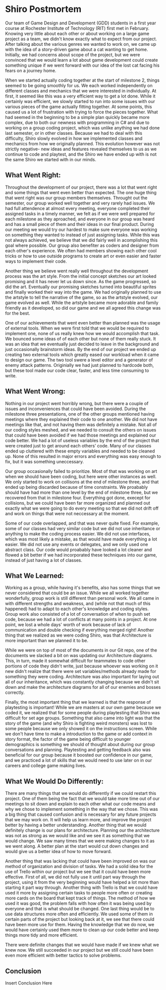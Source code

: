 # Shiro Postmortem

Our team of Game Design and Development (GDD) students in a first year course at Rochester Institute of Technology (RIT) first met in February.
Knowing very little about each other or about working on a large game project as a team, we didn't know exactly what to expect from our project. After
talking about the various genres we wanted to work on, we came up with the idea of a story-driven game about a cat wanting to get home. Initially, we had
concerns about scope of the project, but we were convinced that we would learn a lot about game development could create something unique if we went forward
with our idea of the lost cat facing his fears on a journey home.

When we started actually coding together at the start of milestone 2, things seemed to be going smoothly for us. We each worked independently on different classes 
and mechanics that we were interested in individually. At first, it seemed like this was a very efficient way to get a lot done. While it certainly was efficient, we 
slowly started to run into some issues with our various pieces of the game actually fitting together. At some points, this caused us a lot of frustration with trying 
to force the pieces together. What had seemed in the beginning to be a simple plan quickly became more complex, due to both our newness with programming in C# and due 
to working on a group coding project, which was unlike anything we had done last semester, or in other classes. Because we had to deal with this difficulty, Shiro 
slowly evolved in how we implemented classes and mechanics from how we originally planned. This evolution however was not strictly negative- new ideas and features 
revealed themselves to us as we continue to code and playtest, and the Shiro we have ended up with is not the same Shiro we started with in our minds.

## What Went Right:

Throughout the development of our project, there was a lot that went right and some things that went even better than expected. The one huge thing that went right was our group members themselves. Throught out the semester, our group worked well together and very rarely had issues. We had full attendence at almost every meeting, everyone completed their assigned tasks in a timely manner, we felt as if we were well prepared for each milestone as they aproached, and everyone in our group was heard and has a small piece of them and their ideas in our final product. During our meeting we would try our hardest to make sure everyone was working on something they wanted to instead of just assigning tasks. While this was not always achieved, we believe that we did fairly well in acomplishing this goal where possible. Our group also benefiter as coders and designer from each other's experience. We often had members showing each other cool tricks or how to use outside programs to create art or even easier and faster ways to implement their code.

Another thing we believe went really well throughout the development process was the art style. From the initial concept sketches our art looked promising and it has never let us down since. As the game progressed, so did the art. Eventually our promising sketches turned into beautiful sprites and finally worked their way into the game. We had originally planned to use the artstyle to tell the narrative of the game, so as the artstyle evolved, our game evolved as well. While the artstyle became more adorable and family friendly as it developed, so did our game and we all agreed this change was for the best.

One of our achievements that went even better than planned was the usage of external tools. When we were first told that we would be required to implement one, none of us really knew how we would accomplish that task. We bounced some ideas of of each other but none of them really stuck. It was an idea that we eventually just decided to leave in the background and just occasionally brainstorm ideas. By the end of our project we ended up creating two external tools which greatly eased our workload when it came to design our game. The two tool swere a level editor and a generator of enemy attack patterns. Originially we had just planned to hardcode both, but these tool made our code clear, faster, and less time consuming to write.

## What Went Wrong:

Nothing in our project went horribly wrong, but there were a couple of issues and inconveniences that could have been avoided. During the milestone three presentations,
one of the other groups mentioned having meetings where they explained their code to one another. We did not have meetings like that, and not having them was definitely
a mistake. Not all of our coding styles meshed, and we needed to consult the others on issues that could have been avoided if we had those meetings and explained our code
better. We had a lot of useless variables by the end of the project that were created just to get around each others’ code. Many of our classes ended up cluttered with these
empty variables and needed to be cleaned up. None of this resulted in major errors and everything was easy enough to fix, but it was something uneccessary.

Our group occasionally failed to prioritize. Most of that was working on art when we should have been coding, but here were other instances as well. We only started to work on
collisons at the end of milestone three, and that ended up being discarded because of time constraints. We proabably should have had more than one level by the end of milestone 
three, but we recovered from that in milestone four. Everything got done, execept for collisions, but we could have been far more organized and planned out exactly what we were 
going to do every meeting so that we did not drift off and work on things that were not neccessary at the moment.

Some of our code overlapped, and that was never quite fixed. For example, some of our classes had very similar code but we did not use inheritance or anything to make the coding 
process easier. We did not use interfaces, which was most likely a mistake, as that would have made everything a lot easier. We did not use any events or delegates, and we only used
one abstract class. Our code would proabably have looked a lot cleaner and flowed a bit better if we had incorporated these techniques into our game, instead of just having a lot 
of classes.

## What We Learned:
Working as a group, while having it's benefits, also has some things that we never considered that could be an issue. While we all worked together wonderfully, group
work is still different than personal work. We all came in with different strengths and weakness, and (while not that much of this happened) had to adapt to each other's
knowledge and coding styles. Group work also consisted of a lot of conversation of when to push set code, because we had a lot of conflicts at many points in a project. 
At one point, we lost a whole days' worth of work because of lack of communication and double checking if everything merged right! Another thing that we realized as we were
coding Shiro, was that Architecture is more important than we planned it to be. 

While we were on top of most of the documents in our Git repo, one of the documents we slacked a bit on was updating our Architecture diagrams. This, in turn, made it somewhat
difficult for teammates to code other portions of code they didn't write, just because whoever was working on it new didn't realize that there were set variables/methods already
made for something they were coding. Architecture was also important for laying out all of our inheritance, which was constantly changing because we didn't sit down and make the
architecture diagrams for all of our enemies and bosses correctly.

Finally, the most important thing that we learned is that the response of playtesting is important! While we are masters at our own game because we coded it, we realized that for
some people during playtesting that Shiro was difficult for set age groups. Something that also came into light was that the story of the game (and why Shiro is fighting weird monsters)
was lost to some people because we only showed it on the instructions screen. While we don't have time to make a introduction to the game or add context in story format, the factor of 
the game being difficult to younger demographics is something we should of thought about during our group conversations and planning. Playtesting and getting feedback also was beneficial
for our group because it boosted our confidence in our game, and we practiced a lot of skills that we would need to use later on in our careers and college game making lives.
## What We Would Do Differently:
 
There are many things that we would do differently if we could restart this project. One of them being the fact that we would take more time out of our meetings to sit down and
explain to each other what our code means and why we chose to implement something in the way that we chose. This was a big thing that caused confusion and is necessary for any
future projects that we may work on. It will help us learn more, and improve the project better by having a better understanding. Another thing that we would definitely change 
is our plans for architecture. Planning our the architecture was not as strong as we would like and we see it as something that we would change. We saw many times that we were
making changes to it as we went along. A better plan at the start would cut down changes and would give us a better idea of how to move forward.

Another thing that was lacking that could have been improved on was our method of organization and division of tasks. We had a solid idea for the use of Trello within our project
but we see that it could have been more effective. First of all, we did not fully use it until part way through the project, using it from the very beginning would have helped
a lot more than starting it part way through. Another thing with Trello is that we could have used it more by assigning certain tasks to people more often or creating more cards
on the board that kept track of things. The method of how we used it was good, the problem falls with how often it was being used by everyone and that is what should be changed.
One last thing would be to use data structures more often and efficiently. We used some of them in certain parts of the project but looking back at it, we see that there could
have been more use for them. Having the knowledge that we do now, we would have certainly used them more to clean up our code better and keep things more tidy and more efficient.

There were definite changes that we would have made if we knew what we knew now. We still succeeded in our project but we still could have been even more efficient with better
tactics to solve problems.

## Conclusion

Insert Conclusion Here